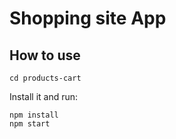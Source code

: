# Shopping site App

## How to use

```
cd products-cart
```

Install it and run:
```ssh
npm install
npm start
```
